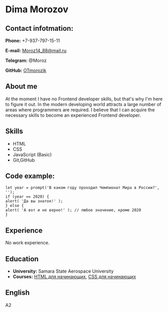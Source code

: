 # **Dima Morozov** #
## **Contact infotmation:** ##
**Phone:** +7-937-797-15-11

**E-mail:** Moroz14_88@mail.ru

**Telegram:**  @Moroz

**GitHub:** [OTmorozik](https://github.com/OTmorozik?tab=repositories)

## **About me** ##
At the moment I have no Frontend developer skills, but that's why I'm here to figure it out.
In the modern developing world attracts a large number of areas where programmers are required.
I believe that I can acquire the necessary skills to become an experienced Frontend developer. 
## **Skills** ##
<ul>
    <li>HTML</li> 
    <li>CSS</li>
    <li>JavaScript (Basic)</li>
    <li>Git,GitHub</li>
</ul>

## **Code example:** ##
    let year = prompt('В каком году проходил Чемпионат Мира в России?', '');
    if (year == 2020) {
    alert( 'Да вы знаток!' );
    } else {
    alert( 'А вот и не верно!' ); // любое значение, кроме 2020
    }
    
## **Experience** ##
No work experience.
## **Education** ##
* **University:** Samara State Aerospace University 
* **Courses:** [HTML для начинающих](https://ru.code-basics.com/languages/html),  [CSS для начинающих](https://ru.code-basics.com/languages/css)
## **English** ##
A2

